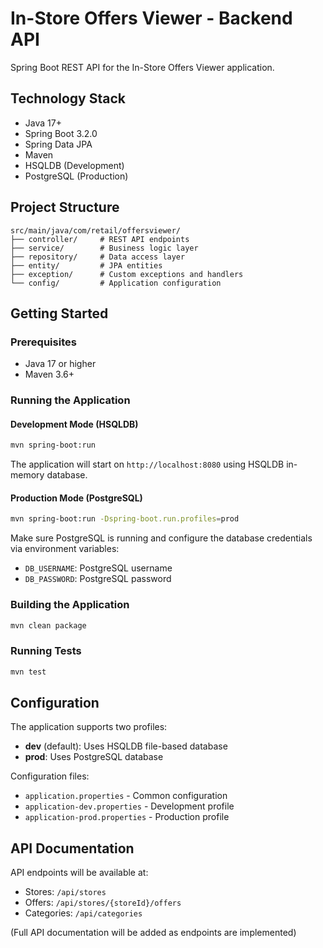 # In-Store Offers Viewer - Backend API

Spring Boot REST API for the In-Store Offers Viewer application.

## Technology Stack

- Java 17+
- Spring Boot 3.2.0
- Spring Data JPA
- Maven
- HSQLDB (Development)
- PostgreSQL (Production)

## Project Structure

```
src/main/java/com/retail/offersviewer/
├── controller/     # REST API endpoints
├── service/        # Business logic layer
├── repository/     # Data access layer
├── entity/         # JPA entities
├── exception/      # Custom exceptions and handlers
└── config/         # Application configuration
```

## Getting Started

### Prerequisites

- Java 17 or higher
- Maven 3.6+

### Running the Application

#### Development Mode (HSQLDB)

```bash
mvn spring-boot:run
```

The application will start on `http://localhost:8080` using HSQLDB in-memory database.

#### Production Mode (PostgreSQL)

```bash
mvn spring-boot:run -Dspring-boot.run.profiles=prod
```

Make sure PostgreSQL is running and configure the database credentials via environment variables:
- `DB_USERNAME`: PostgreSQL username
- `DB_PASSWORD`: PostgreSQL password

### Building the Application

```bash
mvn clean package
```

### Running Tests

```bash
mvn test
```

## Configuration

The application supports two profiles:

- **dev** (default): Uses HSQLDB file-based database
- **prod**: Uses PostgreSQL database

Configuration files:
- `application.properties` - Common configuration
- `application-dev.properties` - Development profile
- `application-prod.properties` - Production profile

## API Documentation

API endpoints will be available at:
- Stores: `/api/stores`
- Offers: `/api/stores/{storeId}/offers`
- Categories: `/api/categories`

(Full API documentation will be added as endpoints are implemented)
